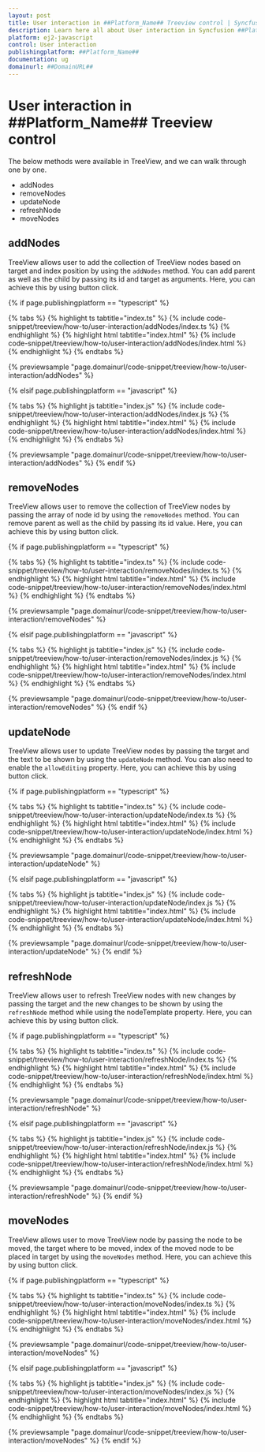 ```yaml
---
layout: post
title: User interaction in ##Platform_Name## Treeview control | Syncfusion
description: Learn here all about User interaction in Syncfusion ##Platform_Name## Treeview control of Syncfusion Essential JS 2 and more.
platform: ej2-javascript
control: User interaction
publishingplatform: ##Platform_Name##
documentation: ug
domainurl: ##DomainURL##
---
```


# User interaction in ##Platform_Name## Treeview control

The below methods were available in TreeView, and we can walk through one by one.

* addNodes
* removeNodes
* updateNode
* refreshNode
* moveNodes

## addNodes

TreeView allows user to add the collection of TreeView nodes based on target and index position by using the `addNodes` method. You can add parent as well as the child by passing its id and target as arguments. Here, you can achieve this by using button click.

{% if page.publishingplatform == "typescript" %}

 {% tabs %}
{% highlight ts tabtitle="index.ts" %}
{% include code-snippet/treeview/how-to/user-interaction/addNodes/index.ts %}
{% endhighlight %}
{% highlight html tabtitle="index.html" %}
{% include code-snippet/treeview/how-to/user-interaction/addNodes/index.html %}
{% endhighlight %}
{% endtabs %}
        
{% previewsample "page.domainurl/code-snippet/treeview/how-to/user-interaction/addNodes" %}

{% elsif page.publishingplatform == "javascript" %}

{% tabs %}
{% highlight js tabtitle="index.js" %}
{% include code-snippet/treeview/how-to/user-interaction/addNodes/index.js %}
{% endhighlight %}
{% highlight html tabtitle="index.html" %}
{% include code-snippet/treeview/how-to/user-interaction/addNodes/index.html %}
{% endhighlight %}
{% endtabs %}

{% previewsample "page.domainurl/code-snippet/treeview/how-to/user-interaction/addNodes" %}
{% endif %}

## removeNodes

TreeView allows user to remove the collection of TreeView nodes by passing the array of node id by using the `removeNodes` method. You can remove parent as well as the child by passing its id value. Here, you can achieve this by using button click.

{% if page.publishingplatform == "typescript" %}

 {% tabs %}
{% highlight ts tabtitle="index.ts" %}
{% include code-snippet/treeview/how-to/user-interaction/removeNodes/index.ts %}
{% endhighlight %}
{% highlight html tabtitle="index.html" %}
{% include code-snippet/treeview/how-to/user-interaction/removeNodes/index.html %}
{% endhighlight %}
{% endtabs %}
        
{% previewsample "page.domainurl/code-snippet/treeview/how-to/user-interaction/removeNodes" %}

{% elsif page.publishingplatform == "javascript" %}

{% tabs %}
{% highlight js tabtitle="index.js" %}
{% include code-snippet/treeview/how-to/user-interaction/removeNodes/index.js %}
{% endhighlight %}
{% highlight html tabtitle="index.html" %}
{% include code-snippet/treeview/how-to/user-interaction/removeNodes/index.html %}
{% endhighlight %}
{% endtabs %}

{% previewsample "page.domainurl/code-snippet/treeview/how-to/user-interaction/removeNodes" %}
{% endif %}

## updateNode

TreeView allows user to update TreeView nodes by passing the target and the text to be shown by using the `updateNode` method. You can also need to enable the `allowEditing` property. Here, you can achieve this by using button click.

{% if page.publishingplatform == "typescript" %}

 {% tabs %}
{% highlight ts tabtitle="index.ts" %}
{% include code-snippet/treeview/how-to/user-interaction/updateNode/index.ts %}
{% endhighlight %}
{% highlight html tabtitle="index.html" %}
{% include code-snippet/treeview/how-to/user-interaction/updateNode/index.html %}
{% endhighlight %}
{% endtabs %}
        
{% previewsample "page.domainurl/code-snippet/treeview/how-to/user-interaction/updateNode" %}

{% elsif page.publishingplatform == "javascript" %}

{% tabs %}
{% highlight js tabtitle="index.js" %}
{% include code-snippet/treeview/how-to/user-interaction/updateNode/index.js %}
{% endhighlight %}
{% highlight html tabtitle="index.html" %}
{% include code-snippet/treeview/how-to/user-interaction/updateNode/index.html %}
{% endhighlight %}
{% endtabs %}

{% previewsample "page.domainurl/code-snippet/treeview/how-to/user-interaction/updateNode" %}
{% endif %}

## refreshNode

TreeView allows user to refresh TreeView nodes with new changes by passing the target and the new changes to be shown by using the `refreshNode` method while using the nodeTemplate property. Here, you can achieve this by using button click.

{% if page.publishingplatform == "typescript" %}

 {% tabs %}
{% highlight ts tabtitle="index.ts" %}
{% include code-snippet/treeview/how-to/user-interaction/refreshNode/index.ts %}
{% endhighlight %}
{% highlight html tabtitle="index.html" %}
{% include code-snippet/treeview/how-to/user-interaction/refreshNode/index.html %}
{% endhighlight %}
{% endtabs %}
        
{% previewsample "page.domainurl/code-snippet/treeview/how-to/user-interaction/refreshNode" %}

{% elsif page.publishingplatform == "javascript" %}

{% tabs %}
{% highlight js tabtitle="index.js" %}
{% include code-snippet/treeview/how-to/user-interaction/refreshNode/index.js %}
{% endhighlight %}
{% highlight html tabtitle="index.html" %}
{% include code-snippet/treeview/how-to/user-interaction/refreshNode/index.html %}
{% endhighlight %}
{% endtabs %}

{% previewsample "page.domainurl/code-snippet/treeview/how-to/user-interaction/refreshNode" %}
{% endif %}

## moveNodes

TreeView allows user to move TreeView node by passing the node to be moved, the target where to be moved, index of the moved node to be placed in target by using the `moveNodes` method. Here, you can achieve this by using button click.

{% if page.publishingplatform == "typescript" %}

 {% tabs %}
{% highlight ts tabtitle="index.ts" %}
{% include code-snippet/treeview/how-to/user-interaction/moveNodes/index.ts %}
{% endhighlight %}
{% highlight html tabtitle="index.html" %}
{% include code-snippet/treeview/how-to/user-interaction/moveNodes/index.html %}
{% endhighlight %}
{% endtabs %}
        
{% previewsample "page.domainurl/code-snippet/treeview/how-to/user-interaction/moveNodes" %}

{% elsif page.publishingplatform == "javascript" %}

{% tabs %}
{% highlight js tabtitle="index.js" %}
{% include code-snippet/treeview/how-to/user-interaction/moveNodes/index.js %}
{% endhighlight %}
{% highlight html tabtitle="index.html" %}
{% include code-snippet/treeview/how-to/user-interaction/moveNodes/index.html %}
{% endhighlight %}
{% endtabs %}

{% previewsample "page.domainurl/code-snippet/treeview/how-to/user-interaction/moveNodes" %}
{% endif %}

